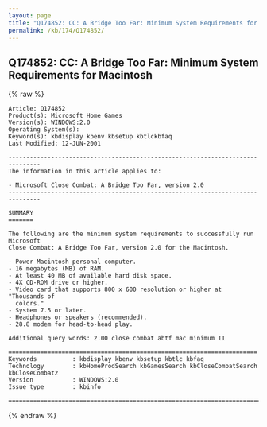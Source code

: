 ```yaml
---
layout: page
title: "Q174852: CC: A Bridge Too Far: Minimum System Requirements for Macintosh"
permalink: /kb/174/Q174852/
---
```


## Q174852: CC: A Bridge Too Far: Minimum System Requirements for Macintosh

{% raw %}

	Article: Q174852
	Product(s): Microsoft Home Games
	Version(s): WINDOWS:2.0
	Operating System(s): 
	Keyword(s): kbdisplay kbenv kbsetup kbtlckbfaq
	Last Modified: 12-JUN-2001
	
	-------------------------------------------------------------------------------
	The information in this article applies to:
	
	- Microsoft Close Combat: A Bridge Too Far, version 2.0 
	-------------------------------------------------------------------------------
	
	SUMMARY
	=======
	
	The following are the minimum system requirements to successfully run Microsoft
	Close Combat: A Bridge Too Far, version 2.0 for the Macintosh.
	
	- Power Macintosh personal computer.
	- 16 megabytes (MB) of RAM.
	- At least 40 MB of available hard disk space.
	- 4X CD-ROM drive or higher.
	- Video card that supports 800 x 600 resolution or higher at "Thousands of
	  colors."
	- System 7.5 or later.
	- Headphones or speakers (recommended).
	- 28.8 modem for head-to-head play.
	
	Additional query words: 2.00 close combat abtf mac minimum II
	
	======================================================================
	Keywords          : kbdisplay kbenv kbsetup kbtlc kbfaq
	Technology        : kbHomeProdSearch kbGamesSearch kbCloseCombatSearch kbCloseCombat2
	Version           : WINDOWS:2.0
	Issue type        : kbinfo
	
	=============================================================================
	

{% endraw %}
